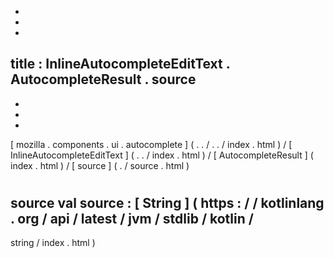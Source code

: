 -
-
-
title
:
InlineAutocompleteEditText
.
AutocompleteResult
.
source
-
-
-
-
[
mozilla
.
components
.
ui
.
autocomplete
]
(
.
.
/
.
.
/
index
.
html
)
/
[
InlineAutocompleteEditText
]
(
.
.
/
index
.
html
)
/
[
AutocompleteResult
]
(
index
.
html
)
/
[
source
]
(
.
/
source
.
html
)
#
source
val
source
:
[
String
]
(
https
:
/
/
kotlinlang
.
org
/
api
/
latest
/
jvm
/
stdlib
/
kotlin
/
-
string
/
index
.
html
)
